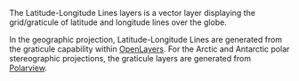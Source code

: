 The Latitude-Longitude Lines layers is a vector layer displaying the grid/graticule of latitude and longitude lines over the globe.

In the geographic projection, Latitude-Longitude Lines are generated from the graticule capability within [OpenLayers](https://openlayers.org/). For the Arctic and Antarctic polar stereographic projections, the graticule layers are generated from [Polarview](https://www.polarview.aq/).  
